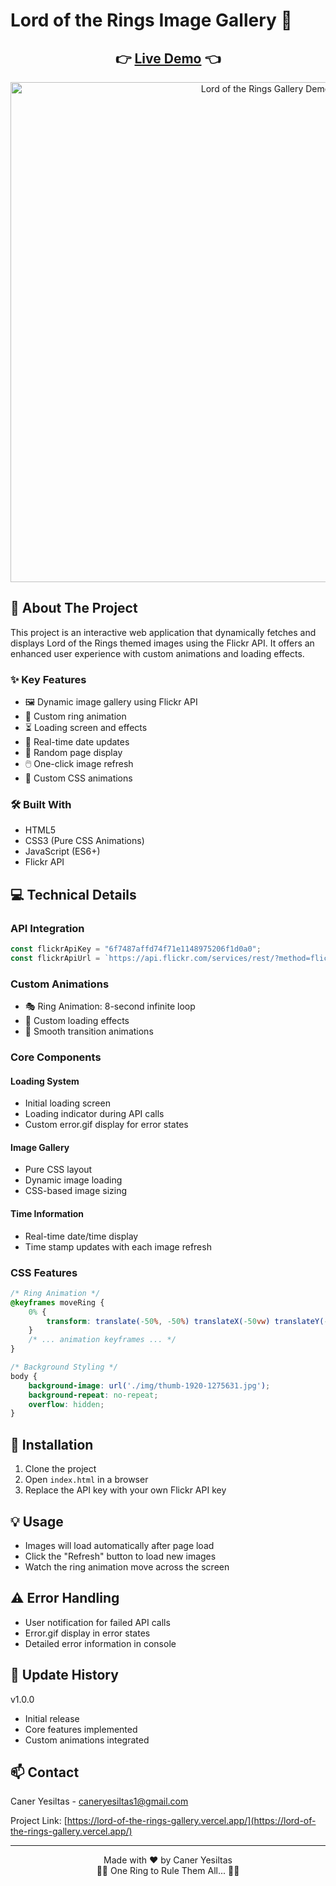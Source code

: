 # Lord of the Rings Image Gallery 💍

<div align="center">
  <h2>
    👉 <a href="https://lord-of-the-rings-gallery.vercel.app/">Live Demo</a> 👈
  </h2>
</div>

<div align="center">
  <img src="/lord-of-rings-gallery.gif" alt="Lord of the Rings Gallery Demo" width="800"/>
</div>

## 📌 About The Project

This project is an interactive web application that dynamically fetches and displays Lord of the Rings themed images using the Flickr API. It offers an enhanced user experience with custom animations and loading effects.

### ✨ Key Features

- 🖼️ Dynamic image gallery using Flickr API
- 💫 Custom ring animation
- ⏳ Loading screen and effects
- 🔄 Real-time date updates
- 🎲 Random page display
- 🖱️ One-click image refresh
- 🎨 Custom CSS animations

### 🛠️ Built With

- HTML5
- CSS3 (Pure CSS Animations)
- JavaScript (ES6+)
- Flickr API

## 💻 Technical Details

### API Integration
```javascript
const flickrApiKey = "6f7487affd74f71e1148975206f1d0a0";
const flickrApiUrl = `https://api.flickr.com/services/rest/?method=flickr.photos.search&api_key=${flickrApiKey}&tags=lord+of+the+rings&per_page=5&page=${randomPage}&format=json&nojsoncallback=1`;
```

### Custom Animations
- 🎭 Ring Animation: 8-second infinite loop
- 🌟 Custom loading effects
- 💫 Smooth transition animations

### Core Components

#### Loading System
- Initial loading screen
- Loading indicator during API calls
- Custom error.gif display for error states

#### Image Gallery
- Pure CSS layout
- Dynamic image loading
- CSS-based image sizing

#### Time Information
- Real-time date/time display
- Time stamp updates with each image refresh

### CSS Features
```css
/* Ring Animation */
@keyframes moveRing {
    0% {
        transform: translate(-50%, -50%) translateX(-50vw) translateY(-50vh);
    }
    /* ... animation keyframes ... */
}

/* Background Styling */
body {
    background-image: url('./img/thumb-1920-1275631.jpg');
    background-repeat: no-repeat;
    overflow: hidden;
}
```

## 🎯 Installation

1. Clone the project
2. Open `index.html` in a browser
3. Replace the API key with your own Flickr API key

## 💡 Usage

- Images will load automatically after page load
- Click the "Refresh" button to load new images
- Watch the ring animation move across the screen

## ⚠️ Error Handling

- User notification for failed API calls
- Error.gif display in error states
- Detailed error information in console

## 🔄 Update History

v1.0.0
- Initial release
- Core features implemented
- Custom animations integrated

## 📫 Contact

Caner Yesiltas - caneryesiltas1@gmail.com

Project Link: [https://lord-of-the-rings-gallery.vercel.app/](https://lord-of-the-rings-gallery.vercel.app/)

---

<div align="center">
  Made with ❤️ by Caner Yesiltas
</div>

<div align="center">
  🧙‍♂️ One Ring to Rule Them All... 🧙‍♂️
</div>
